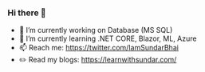 ### Hi there 👋

- 🔭   I’m currently working on Database (MS SQL)
- 🌱   I’m currently learning .NET CORE, Blazor, ML, Azure
- 📫   Reach me: https://twitter.com/IamSundarBhai
- ✏️   Read my blogs: https://learnwithsundar.com/
